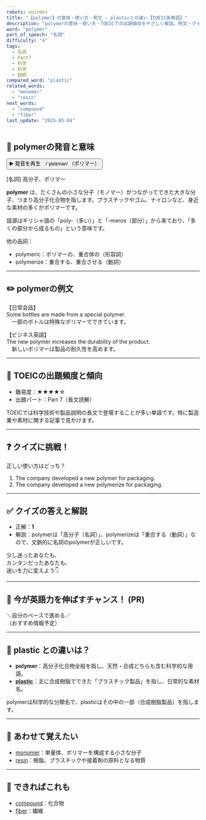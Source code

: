```yaml
---
robots: noindex
title: "【polymer】の意味・使い方・例文 ― plasticとの違い【TOEIC英単語】"
description: "polymerの意味・使い方・TOEICでの出題傾向をやさしく解説。例文・クイズ付きでplasticとの違いもわかりやすく学べます。"
word: "polymer"
part_of_speech: "名詞"
difficulty: "4"
tags:
  - 名詞
  - Part7
  - 科学
  - 科学
  - 説明
compared_word: "plastic"
related_words:
  - "monomer"
  - "resin"
next_words:
  - "compound"
  - "fiber"
last_update: "2025-05-04"
---
```


## 🔰 polymerの発音と意味

<button class="play-audio" onclick="playTTS('polymer')">
  <span class="play-audio-main">
    ▶️ 発音を再生　/ˈpɒlɪmər/
  </span>
  <span class="play-audio-sub">
    （ポリマー）
  </span>
</button>

[名詞] 高分子、ポリマー

**polymer** は、たくさんの小さな分子（モノマー）がつながってできた大きな分子、つまり高分子化合物を指します。プラスチックやゴム、ナイロンなど、身近な素材の多くがポリマーです。

語源はギリシャ語の「poly-（多い）」と「-meros（部分）」から来ており、「多くの部分から成るもの」という意味です。

他の品詞：  
- polymeric：ポリマーの、重合体の（形容詞）
- polymerize：重合する、重合させる（動詞）

---

## ✏️ polymerの例文

【日常会話】  
Some bottles are made from a special polymer.  
　一部のボトルは特殊なポリマーでできています。

【ビジネス英語】  
The new polymer increases the durability of the product.  
　新しいポリマーは製品の耐久性を高めます。

---

## 🎯 TOEICの出題頻度と傾向

- 難易度：★★★★☆
- 出題パート：Part 7（長文読解）

TOEICでは科学技術や製品説明の長文で登場することが多い単語です。特に製造業や素材に関する記事で見かけます。

---

## ❓ クイズに挑戦！

正しい使い方はどっち？

1. The company developed a new polymer for packaging.  
2. The company developed a new polymerize for packaging.

---

## ✅ クイズの答えと解説

- 正解：**1**
- 解説：polymerは「高分子（名詞）」、polymerizeは「重合する（動詞）」なので、文脈的に名詞のpolymerが正しいです。

少し迷ったあなたも、  
カンタンだったあなたも、  
迷いを力に変えよう👇️

---

## 🚀 今が英語力を伸ばすチャンス！ (PR)

<div class="info-center">
＼自分のペースで進める／<br>  
（おすすめ情報予定）
</div>

---

## 🤔  plastic との違いは？

- **polymer**：高分子化合物全般を指し、天然・合成どちらも含む科学的な用語。
- **[plastic](/word/plastic)**：主に合成樹脂でできた「プラスチック製品」を指し、日常的な素材名。

polymerは科学的な分類名で、plasticはその中の一部（合成樹脂製品）を指します。

---

## 🧩 あわせて覚えたい

- [monomer](/word/monomer)：単量体、ポリマーを構成する小さな分子
- [resin](/word/resin)：樹脂、プラスチックや接着剤の原料となる物質

---

## 📖 できればこれも

- [compound](/word/compound)：化合物
- [fiber](/word/fiber)：繊維

<!-- cvid: aid03_bid43 -->

